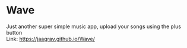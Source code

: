 # Wave
Just another super simple music app, upload your songs using the plus button 
</br>
Link: https://jaagrav.github.io/Wave/
